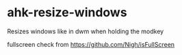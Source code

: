 # ahk-resize-windows
Resizes windows like in dwm when holding the modkey

fullscreen check from https://github.com/Nigh/isFullScreen
